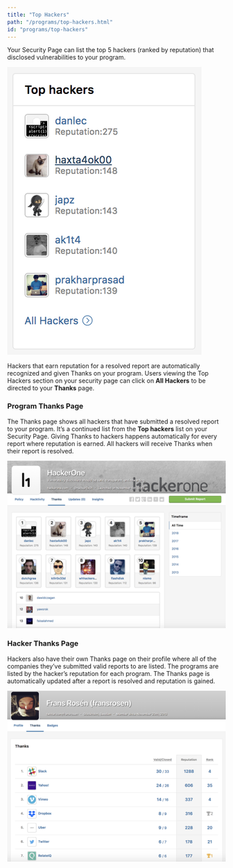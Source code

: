 ```yaml
---
title: "Top Hackers"
path: "/programs/top-hackers.html"
id: "programs/top-hackers"
---
```


Your Security Page can list the top 5 hackers (ranked by reputation) that disclosed vulnerabilities to your program.

![top-hackers-1](./images/top-hackers-1.png)

Hackers that earn reputation for a resolved report are automatically recognized and given Thanks on your program. Users viewing the Top Hackers section on your security page can click on <b>All Hackers</b> to be directed to your <b>Thanks</b> page.

### Program Thanks Page
The Thanks page shows all hackers that have submitted a resolved report to your program.  It’s a continued list from the <b>Top hackers</b> list on your Security Page. Giving Thanks to hackers happens automatically for every report where reputation is earned. All hackers will receive Thanks when their report is resolved.

![top-hackers-2](./images/top-hackers-2.png)

### Hacker Thanks Page
Hackers also have their own Thanks page on their profile where all of the companies they’ve submitted valid reports to are listed. The programs are listed by the hacker’s reputation for each program. The Thanks page is automatically updated after a report is resolved and reputation is gained.

![top-hackers-3](./images/top-hackers-3.png)
